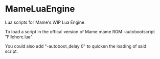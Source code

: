 # MameLuaEngine
Lua scripts for Mame's WIP Lua Engine.

To load a script in the offical version of Mame
mame ROM -autobootscript "Filehere.lua"

You could also add "-autoboot_delay 0" to quicken the loading of said script.
